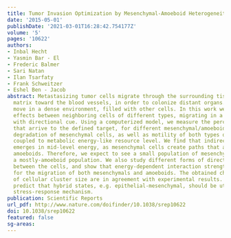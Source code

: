```yaml
---
title: Tumor Invasion Optimization by Mesenchymal-Amoeboid Heterogeneity
date: '2015-05-01'
publishDate: '2021-03-01T16:28:42.754177Z'
volume: '5'
pages: '10622'
authors:
- Inbal Hecht
- Yasmin Bar - El
- Frederic Balmer
- Sari Natan
- Ilan Tsarfaty
- Frank Schweitzer
- Eshel Ben - Jacob
abstract: Metastasizing tumor cells migrate through the surrounding tissue and extracellular
  matrix toward the blood vessels, in order to colonize distant organs. They typically
  move in a dense environment, filled with other cells. In this work we study cooperative
  effects between neighboring cells of different types, migrating in a maze-like environment
  with directional cue. Using a computerized model, we measure the percentage of cells
  that arrive to the defined target, for different mesenchymal/amoeboid ratios. Wall
  degradation of mesenchymal cells, as well as motility of both types of cells, are
  coupled to metabolic energy-like resource level. We find that indirect cooperation
  emerges in mid-level energy, as mesenchymal cells create paths that are used by
  amoeboids. Therefore, we expect to see a small population of mesenchymals kept in
  a mostly-amoeboid population. We also study different forms of direct interaction
  between the cells, and show that energy-dependent interaction strength is optimal
  for the migration of both mesenchymals and amoeboids. The obtained characteristics
  of cellular cluster size are in agreement with experimental results. We therefore
  predict that hybrid states, e.g. epithelial-mesenchymal, should be utilized as a
  stress-response mechanism.
publication: Scientific Reports
url_pdf: http://www.nature.com/doifinder/10.1038/srep10622
doi: 10.1038/srep10622
featured: false
sg-areas:
---
```

